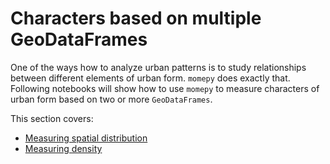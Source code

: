 # Characters based on multiple GeoDataFrames

One of the ways how to analyze urban patterns is to study relationships between different elements of urban form. `momepy` does exactly that. Following notebooks will show how to use `momepy` to measure characters of urban form based on two or more `GeoDataFrames`.

This section covers:
* [Measuring spatial distribution](distribution)
* [Measuring density](intensity)
